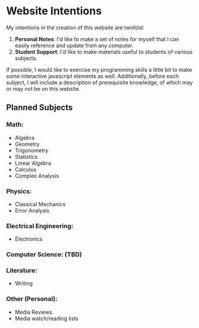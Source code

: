 # Website Intentions

My intentions in the creation of this website are twofold:

1. **Personal Notes**: I'd like to make a set of notes for myself that I can easily reference and update from any computer.
2. **Student Support**: I'd like to make materials useful to students of various subjects.

If possible, I would like to exercise my programming skills a little bit to make some interactive javascript elements as well.
Additionally, before each subject, I will include a description of prerequisite knowledge, of which may or may not be on this website.

## Planned Subjects

### Math:
- Algebra
- Geometry
- Trigonometry
- Statistics
- Linear Algebra
- Calculus
- Complex Analysis

### Physics:
- Classical Mechanics
- Error Analysis

### Electrical Engineering:
- Electronics

### Computer Science: (TBD)

### Literature:
- Writing

### Other (Personal):
- Media Reviews
- Media watch/reading lists
